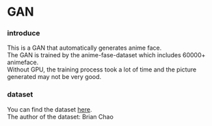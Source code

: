 # GAN
### introduce
This is a GAN that automatically generates anime face.  
The GAN is trained by the anime-fase-dataset which includes 60000+ animeface.  
Without GPU, the training process took a lot of time and the picture generated may not be very good.  
### dataset
You can find the dataset [here](https://drive.google.com/file/d/1HG7YnakUkjaxtNMclbl2t5sJwGLcHYsI/view?usp=sharing).  
The author of the dataset: Brian Chao
